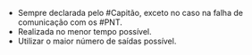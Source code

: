 - Sempre declarada pelo #Capitão, exceto no caso na falha de comunicação com os #PNT.
- Realizada no menor tempo possível.
- Utilizar o maior número de saídas possível.